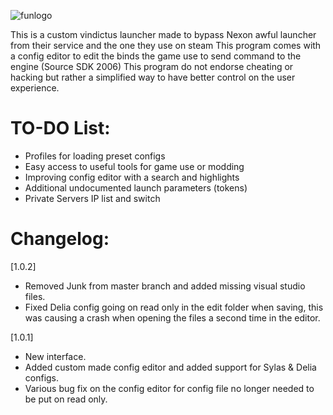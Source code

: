 ![funlogo](https://raw.githubusercontent.com/myrkol/Fundictus/master/Fundictus/Resources/logo.png)

This is a custom vindictus launcher made to bypass Nexon awful launcher from their service and the one they use on steam
This program comes with a config editor to edit the binds the game use to send command to the engine (Source SDK 2006)
This program do not endorse cheating or hacking but rather a simplified way to have better control on the user experience.

# TO-DO List:
 - Profiles for loading preset configs
 - Easy access to useful tools for game use or modding
 - Improving config editor with a search and highlights
 - Additional undocumented launch parameters (tokens)
 - Private Servers IP list and switch

# Changelog:
[1.0.2]
 - Removed Junk from master branch and added missing visual studio files.
 - Fixed Delia config going on read only in the edit folder when saving, this was causing a crash when opening the files a second time in the editor.

[1.0.1]
 - New interface.
 - Added custom made config editor and added support for Sylas & Delia configs.
 - Various bug fix on the config editor for config file no longer needed to be put on read only.
